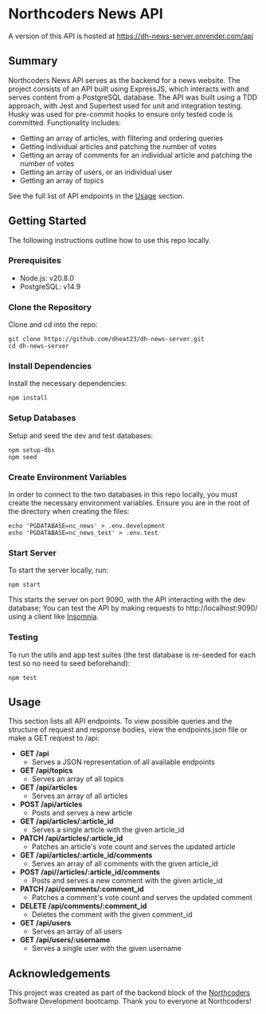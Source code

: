 # Northcoders News API

A version of this API is hosted at https://dh-news-server.onrender.com/api

## Summary ##

Northcoders News API serves as the backend for a news website. The project consists of an API built using ExpressJS, which interacts with and serves content from a PostgreSQL database. The API was built using a TDD approach, with Jest and Supertest used for unit and integration testing. Husky was used for pre-commit hooks to ensure only tested code is committed. Functionality includes: 
* Getting an array of articles, with filtering and ordering queries
* Getting individual articles and patching the number of votes
* Getting an array of comments for an individual article and patching the number of votes
* Getting an array of users, or an individual user
* Getting an array of topics

See the full list of API endpoints in the [Usage](#usage) section.

## Getting Started ##

The following instructions outline how to use this repo locally.

### Prerequisites ###

* Node.js: v20.8.0
* PostgreSQL: v14.9

### Clone the Repository ###

Clone and cd into the repo: 
```
git clone https://github.com/dheat23/dh-news-server.git
cd dh-news-server
```
### Install Dependencies ###

Install the necessary dependencies: 
```
npm install
```

### Setup Databases ###

Setup and seed the dev and test databases: 
```
npm setup-dbs
npm seed
```

### Create Environment Variables ###

In order to connect to the two databases in this repo locally, you must create the necessary environment variables. Ensure you are in the root of the directory when creating the files:
```
echo 'PGDATABASE=nc_news' > .env.development
echo 'PGDATABASE=nc_news_test' > .env.test
```
### Start Server ###

To start the server locally, run:

```
npm start
```

This starts the server on port 9090, with the API interacting with the dev database; You can test the API by making requests to http://localhost:9090/ using a client like [Insomnia](https://insomnia.rest/). 
### Testing ###

To run the utils and app test suites (the test database is re-seeded for each test so no need to seed beforehand):
```
npm test
```
## Usage ##

This section lists all API endpoints. To view possible queries and the structure of request and response bodies, view the endpoints.json file or make a GET request to /api:
* **GET /api**
    * Serves a JSON representation of all available endpoints
* **GET /api/topics**
    * Serves an array of all topics
* **GET /api/articles** 
    * Serves an array of all articles
* **POST /api/articles**
    * Posts and serves a new article
* **GET /api/articles/:article_id**
    * Serves a single article with the given article_id
* **PATCH /api/articles/:article_id**
    * Patches an article's vote count and serves the updated article
* **GET /api/articles/:article_id/comments** 
    * Serves an array of all comments with the given article_id
* **POST /api//articles/:article_id/comments** 
    * Posts and serves a new comment with the given article_id
* **PATCH /api/comments/:comment_id**
    * Patches a comment's vote count and serves the updated comment
* **DELETE /api/comments/:comment_id**
    * Deletes the comment with the given comment_id
* **GET /api/users**
    * Serves an array of all users
* **GET /api/users/:username**
    * Serves a single user with the given username

## Acknowledgements

This project was created as part of the backend block of the [Northcoders](https://northcoders.com/) Software Development bootcamp. Thank you to everyone at Northcoders!